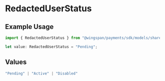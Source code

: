 # RedactedUserStatus

## Example Usage

```typescript
import { RedactedUserStatus } from "@wingspan/payments/sdk/models/shared";

let value: RedactedUserStatus = "Pending";
```

## Values

```typescript
"Pending" | "Active" | "Disabled"
```